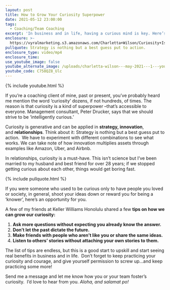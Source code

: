 ```yaml
---
layout: post
title: How to Grow Your Curiosity Superpower
date: 2021-05-12 23:00:00
tags:
  - Coaching/Team Coaching
excerpt: 'In business and in life, having a curious mind is key. Here’s why.'
enclosure: >-
  https://vyralmarketing.s3.amazonaws.com/Charletta+Wilson/Curiosity+Is+Key+in+Life+%26+Business.mp4
pullquote: Strategy is nothing but a best guess put to action.
enclosure_type: video/mp4
enclosure_time:
use_youtube_image: false
youtube_alternate_image: /uploads/charletta-wilson---may-2021---1---youtube-edit.jpeg
youtube_code: C758QZ8_Ulc
---
```

{% include youtube.html %}

If you’re a coaching client of mine, past or present, you’ve probably heard me mention the word ‘curiosity’ dozens, if not hundreds, of times. The reason is that curiosity is a kind of superpower –that’s accessible to everyone. Management consultant, Peter Drucker, says that we should strive to be ‘intelligently curious.’

Curiosity is generative and can be applied in&nbsp;**strategy, innovation**, and&nbsp;**relationships**. Think about it: Strategy is nothing but a best guess put to action.&nbsp; We have to experiment with different combinations to see what works. We can take note of how innovation multiplies assets through examples like Amazon, Uber, and Airbnb.&nbsp; &nbsp;&nbsp;

In relationships, curiosity is a must-have. This isn’t science but I’ve been married to my husband and best friend for over 28 years; if we stopped getting curious about each other, things would get boring fast.&nbsp;

{% include pullquote.html %}

If you were someone who used to be curious only to have people you loved or society, in general, shoot your ideas down or reward you for being a ‘knower’, here’s an opportunity for you.

A few of my friends at Keller Williams Honolulu shared a few&nbsp;**tips on how we can grow our curiosity:**

1. **Ask more questions without expecting you already know the answer.&nbsp;**&nbsp;
2. **Don’t let the past dictate the future.**
3. **Make friends with people who aren’t like you or share the same ideas.**
4. **Listen to others’ stories without attaching your own stories to them.**

The list of tips are endless, but this is a good start to upskill and start seeing real benefits in business and in life.&nbsp; Don’t forget to keep practicing your curiosity and courage, and give yourself permission to screw up…and keep practicing some more\!

Send me a message and let me know how you or your team foster’s curiosity.&nbsp; I’d love to hear from you.&nbsp;*Aloha, and salamat po\!*
